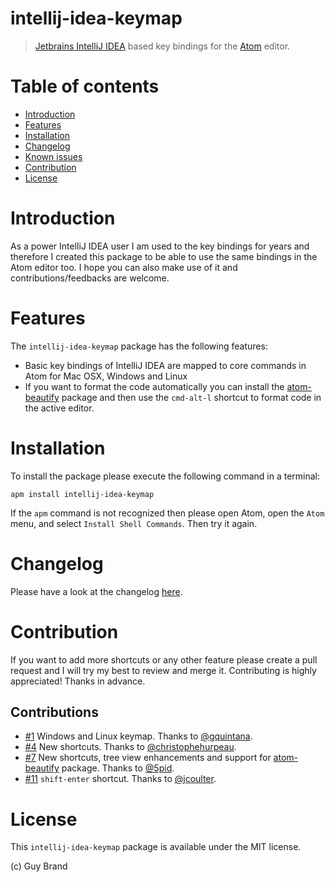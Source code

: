 # intellij-idea-keymap

> [Jetbrains IntelliJ IDEA](https://www.jetbrains.com/idea/) based key bindings for the [Atom](https://atom.io) editor.

# Table of contents

- [Introduction](#introduction)
- [Features](#features)
- [Installation](#installation)
- [Changelog](#changelog)
- [Known issues](#known-issues)
- [Contribution](#contribution)
- [License](#license)

# Introduction

As a power IntelliJ IDEA user I am used to the key bindings for years and therefore I created this package to be able to use the same bindings in the Atom editor too. I hope you can also make use of it and contributions/feedbacks are welcome.

# Features

The `intellij-idea-keymap` package has the following features:

* Basic key bindings of IntelliJ IDEA are mapped to core commands in Atom for Mac OSX, Windows and Linux
* If you want to format the code automatically you can install the [atom-beautify](https://atom.io/packages/atom-beautify) package and then use the `cmd-alt-l` shortcut to format code in the active editor.

# Installation

To install the package please execute the following command in a terminal:

```shell
apm install intellij-idea-keymap
```

If the `apm` command is not recognized then please open Atom, open the `Atom` menu, and select `Install Shell Commands`. Then try it again.

# Changelog

Please have a look at the changelog [here](https://github.com/guylabs/intellij-idea-keymap/blob/master/CHANGELOG.md).

# Contribution

If you want to add more shortcuts or any other feature please create a pull request and I will try my best to review and merge it. Contributing is highly appreciated! Thanks in advance.

## Contributions

* [#1](https://github.com/guylabs/intellij-idea-keymap/pull/1) Windows and Linux keymap. Thanks to [@gquintana](https://github.com/gquintana).
* [#4](https://github.com/guylabs/intellij-idea-keymap/pull/4) New shortcuts. Thanks to  [@christophehurpeau](https://github.com/christophehurpeau).
* [#7](https://github.com/guylabs/intellij-idea-keymap/pull/7) New shortcuts, tree view enhancements and support for [atom-beautify](https://atom.io/packages/atom-beautify) package. Thanks to [@5pid](https://github.com/5pid).
* [#11](https://github.com/guylabs/intellij-idea-keymap/pull/11) `shift-enter` shortcut. Thanks to [@jcoulter](https://github.com/jcoulter).

# License

This `intellij-idea-keymap` package is available under the MIT license.

(c) Guy Brand
